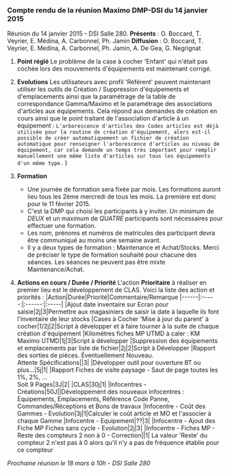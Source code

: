 ### Compte rendu de la réunion Maximo DMP-DSI du 14 janvier 2015

Réunion du 14 janvier 2015 - DSI Salle 280.
**Présents** : O. Boccard, T. Veyrier, E. Médina, A. Carbonnel, Ph. Jamin
**Diffusion** : O. Boccard, T. Veyrier, E. Medina, A. Carbonnel, Ph. Jamin, A. De Gea, G. Negrignat

1. **Point réglé**
Le problème de la case à cocher 'Enfant' qui n'était pas cochée lors des mouvements d'équipements est maintenant corrigé.

2. **Evolutions**
Les utilisateurs avec profil 'Référent' peuvent maintenant utiliser les outils de Création / Suppression d'équipements et d'emplacements ainsi que la paramétrage de la table de correspondance Gamma/Maximo et le paramétrage des associations d'articles aux équipements.
Cela répond aux demandes de création en cours ainsi que le point traitant de l'association d'article à un équipement : `L'arborescence d'articles des Codes articles est déjà utilisée pour la routine de création d'équipement, alors est-il possible de créer automatiquement un fichier de création automatique pour renseigner l'arborescence d'articles au niveau de équipement, car cela demande un temps très important pour remplir manuellement une même liste d'articles sur tous les équipements d'un même type.` )

3. **Formation**
    - Une journée de formation sera fixée par mois. Les formations auront lieu tous les 2ème mercredi de tous les mois. La première est donc pour le 11 février 2015.
    - C'est la DMP qui choisi les participants à y inviter. Un minimum de *DEUX* et un maximum de *QUATRE* participants sont nécessaires pour effectuer une formation.
    - Les nom, prénoms et numéros de matricules des participant devra être communiqué au moins une semaine avant.
    - Il y a deux types de formation : Maintenance et Achat/Stocks. Merci de préciser le type de formation souhaité pour chacune des séances. Les séances ne peuvent pas être mixte Maintenance/Achat.

3. **Actions en cours / Durée / Priorité**
L'action **Prioritaire** à réaliser en premier lieu est le développement de CLAS.
Voici la liste des action et priorités :
|Action|Durée|Priorité|Commentaire/Remarque
|------|:-----:|:------:|:-----|
|Ajout date inventaire sur Ecran pour saisie|2j|3|Permettre aux magasiniers de saisir la date à laquelle ils font l'inventaire de leur stocks
|Cases à Cocher 'Mise à jour du parent' à cocher|1/2j|2|Script à développer et à faire tourner à la suite de chaque création d'équipement
|Kilomètres fiches MP UTMD à caler : KM Maximo UTMD|1j|3|Script à développer
|Suppression des équipements et emplacements par liste de fichier|2j|2|Script à Développer
|Rapport des sorties de pièces. Éventuellement Nouveau.<BR/>Attente Spécifications||3| 
|Développer outil pour ouverture BT ou plus...|5j|1| 
|Rapport Fiches de visite paysage - Saut de page toutes les 1%, 2%, ... <BR/>Soit 9 Pages|3J|2| 
|CLAS|30j|1| 
|Infocentres - Créations|50J||Développement des nouveaux infocentres : Equipements, Emplacements, Référence Code Panne, Commandes/Réceptions et Bons de travaux
|Infocentre - Coût des Gammes - Evolution|3j|1|Calculer le coût article et MO et l'associer à chaque Gamme
|Infocentre - Equipement|??|3|
|Infocentre - Ajout des Fiche MP Fiches sans cycle - Evolution|2j|3| 
|Infocentre - Fiches MP - Reste des compteurs 2 non à 0 - Correction||1| La valeur 'Reste' du compteur 2 n'est pas à 0 alors qu'il n'y a pas de fréquence établie pour ce compteur

*Prochaine réunion le 18 mars à 10h - DSI Salle 280*



